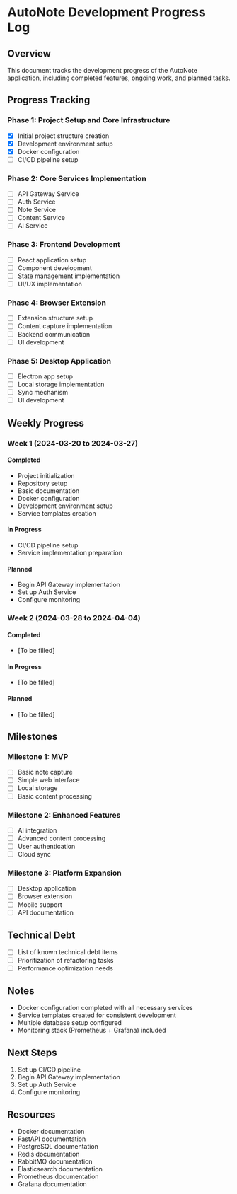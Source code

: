# AutoNote Development Progress Log

## Overview
This document tracks the development progress of the AutoNote application, including completed features, ongoing work, and planned tasks.

## Progress Tracking

### Phase 1: Project Setup and Core Infrastructure
- [x] Initial project structure creation
- [x] Development environment setup
- [x] Docker configuration
- [ ] CI/CD pipeline setup

### Phase 2: Core Services Implementation
- [ ] API Gateway Service
- [ ] Auth Service
- [ ] Note Service
- [ ] Content Service
- [ ] AI Service

### Phase 3: Frontend Development
- [ ] React application setup
- [ ] Component development
- [ ] State management implementation
- [ ] UI/UX implementation

### Phase 4: Browser Extension
- [ ] Extension structure setup
- [ ] Content capture implementation
- [ ] Backend communication
- [ ] UI development

### Phase 5: Desktop Application
- [ ] Electron app setup
- [ ] Local storage implementation
- [ ] Sync mechanism
- [ ] UI development

## Weekly Progress

### Week 1 (2024-03-20 to 2024-03-27)
#### Completed
- Project initialization
- Repository setup
- Basic documentation
- Docker configuration
- Development environment setup
- Service templates creation

#### In Progress
- CI/CD pipeline setup
- Service implementation preparation

#### Planned
- Begin API Gateway implementation
- Set up Auth Service
- Configure monitoring

### Week 2 (2024-03-28 to 2024-04-04)
#### Completed
- [To be filled]

#### In Progress
- [To be filled]

#### Planned
- [To be filled]

## Milestones

### Milestone 1: MVP
- [ ] Basic note capture
- [ ] Simple web interface
- [ ] Local storage
- [ ] Basic content processing

### Milestone 2: Enhanced Features
- [ ] AI integration
- [ ] Advanced content processing
- [ ] User authentication
- [ ] Cloud sync

### Milestone 3: Platform Expansion
- [ ] Desktop application
- [ ] Browser extension
- [ ] Mobile support
- [ ] API documentation

## Technical Debt
- [ ] List of known technical debt items
- [ ] Prioritization of refactoring tasks
- [ ] Performance optimization needs

## Notes
- Docker configuration completed with all necessary services
- Service templates created for consistent development
- Multiple database setup configured
- Monitoring stack (Prometheus + Grafana) included

## Next Steps
1. Set up CI/CD pipeline
2. Begin API Gateway implementation
3. Set up Auth Service
4. Configure monitoring

## Resources
- Docker documentation
- FastAPI documentation
- PostgreSQL documentation
- Redis documentation
- RabbitMQ documentation
- Elasticsearch documentation
- Prometheus documentation
- Grafana documentation 